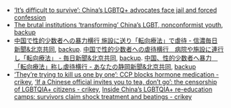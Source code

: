 - [‘It’s difficult to survive’: China’s LGBTQ+ advocates​ face jail and forced confession](http://archive.today/2024.01.16-185315/https://www.theguardian.com/global-development/2024/jan/15/its-difficult-to-survive-chinas-lgbtq-advocates-face-jail-and-forced-confession)
- [The brutal institutions ‘transforming’ China’s LGBT, nonconformist youth](https://web.archive.org/web/20240130162335/https://www.scmp.com/magazines/post-magazine/long-reads/article/3110642/brutal-institutions-transforming-chinas-lgbt?campaign=3110642&module=perpetual_scroll_0&pgtype=article), [backup](http://archive.today/2020.11.22-065524/https://www.scmp.com/magazines/post-magazine/long-reads/article/3110642/brutal-institutions-transforming-chinas-lgbt)
- [中国で性的少数者への暴力横行 施設に送り「転向療法」で虐待 - 信濃毎日新聞&北京共同](http://archive.today/2024.02.14-175206/https://www.shinmai.co.jp/news/article/CNTS2024021100320), [backup](https://web.archive.org/web/20240214175237/https://www.shinmai.co.jp/news/article/CNTS2024021100320). [中国で性的少数者への虐待横行　病院や施設に連行し「転向療法」 - 毎日新聞&北京共同](http://archive.today/2024.02.14-175208/https://mainichi.jp/articles/20240211/k00/00m/030/156000c), [backup](https://web.archive.org/web/20240214175311/https://mainichi.jp/articles/20240211/k00/00m/030/156000c). [中国、性的少数者へ暴力　「転向療法」称し虐待横行 - あなたの静岡新聞&北京共同](http://archive.today/2024.02.14-180539/https://www.at-s.com/news/article/national/1411602.html), [backup](https://web.archive.org/web/20240214180703/https://www.at-s.com/news/article/national/1411602.html)
- [‘They’re trying to kill us one by one’: CCP blocks hormone medication - crikey](https://web.archive.org/web/20230315093107/https://www.crikey.com.au/2023/03/13/transgender-people-china-crackdown/), [‘If a Chinese official invites you to tea, don’t go’: the censorship of LGBTQIA+ citizens - crikey](https://web.archive.org/web/20230315093107/https://www.crikey.com.au/2023/03/13/transgender-people-china-crackdown/), [Inside China’s LGBTQIA+ re-education camps: survivors claim shock treatment and beatings - crikey](https://web.archive.org/web/20230315023328/https://www.crikey.com.au/2023/03/13/china-gay-conversion-camps/)

